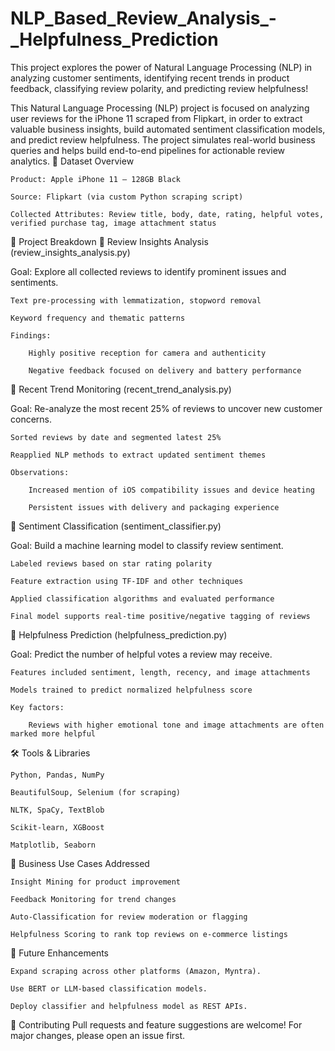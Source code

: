 # NLP_Based_Review_Analysis_-_Helpfulness_Prediction
This project explores the power of Natural Language Processing (NLP) in analyzing customer sentiments, identifying recent trends in product feedback, classifying review polarity, and predicting review helpfulness!

This Natural Language Processing (NLP) project is focused on analyzing user reviews for the iPhone 11 scraped from Flipkart, in order to extract valuable business insights, build automated sentiment classification models, and predict review helpfulness. The project simulates real-world business queries and helps build end-to-end pipelines for actionable review analytics.
🧾 Dataset Overview

    Product: Apple iPhone 11 – 128GB Black

    Source: Flipkart (via custom Python scraping script)

    Collected Attributes: Review title, body, date, rating, helpful votes, verified purchase tag, image attachment status


💼 Project Breakdown
📌 Review Insights Analysis (review_insights_analysis.py)

Goal: Explore all collected reviews to identify prominent issues and sentiments.

    Text pre-processing with lemmatization, stopword removal

    Keyword frequency and thematic patterns

    Findings:

        Highly positive reception for camera and authenticity

        Negative feedback focused on delivery and battery performance

📌 Recent Trend Monitoring (recent_trend_analysis.py)

Goal: Re-analyze the most recent 25% of reviews to uncover new customer concerns.

    Sorted reviews by date and segmented latest 25%

    Reapplied NLP methods to extract updated sentiment themes

    Observations:

        Increased mention of iOS compatibility issues and device heating

        Persistent issues with delivery and packaging experience

📌 Sentiment Classification (sentiment_classifier.py)

Goal: Build a machine learning model to classify review sentiment.

    Labeled reviews based on star rating polarity

    Feature extraction using TF-IDF and other techniques

    Applied classification algorithms and evaluated performance

    Final model supports real-time positive/negative tagging of reviews

📌 Helpfulness Prediction (helpfulness_prediction.py)

Goal: Predict the number of helpful votes a review may receive.

    Features included sentiment, length, recency, and image attachments

    Models trained to predict normalized helpfulness score

    Key factors:

        Reviews with higher emotional tone and image attachments are often marked more helpful

🛠️ Tools & Libraries

    Python, Pandas, NumPy

    BeautifulSoup, Selenium (for scraping)

    NLTK, SpaCy, TextBlob

    Scikit-learn, XGBoost

    Matplotlib, Seaborn

📌 Business Use Cases Addressed

    Insight Mining for product improvement

    Feedback Monitoring for trend changes

    Auto-Classification for review moderation or flagging

    Helpfulness Scoring to rank top reviews on e-commerce listings

📝 Future Enhancements

    Expand scraping across other platforms (Amazon, Myntra).

    Use BERT or LLM-based classification models.

    Deploy classifier and helpfulness model as REST APIs.


🤝 Contributing
Pull requests and feature suggestions are welcome! For major changes, please open an issue first.
